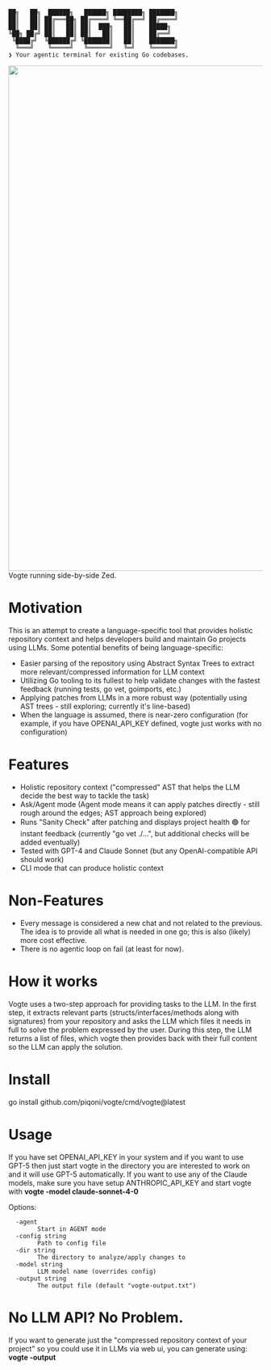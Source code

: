  ```
 ██╗   ██╗  ██████╗   ██████╗ ████████╗ ███████╗
 ██║   ██║ ██╔═══██╗ ██╔════╝ ╚══██╔══╝ ██╔════╝
 ██║   ██║ ██║   ██║ ██║  ███╗   ██║    █████╗
 ╚██╗ ██╔╝ ██║   ██║ ██║   ██║   ██║    ██╔══╝
  ╚████╔╝  ╚██████╔╝ ╚███████║   ██║    ███████╗
   ╚═══╝    ╚═════╝   ╚══════╝   ╚═╝    ╚══════╝
❯ Your agentic terminal for existing Go codebases.
```

<div align="center"> <img width="1000" src="https://github.com/user-attachments/assets/9345cac2-b461-40e0-8cb4-4d4163f4ea90" /></div>
Vogte running side-by-side Zed. 

# Motivation
This is an attempt to create a language-specific tool that provides holistic repository context and helps developers build and maintain Go projects using LLMs. Some potential benefits of being language-specific:
  - Easier parsing of the repository using Abstract Syntax Trees to extract more relevant/compressed information for LLM context
  - Utilizing Go tooling to its fullest to help validate changes with the fastest feedback (running tests, go vet, goimports, etc.)
  - Applying patches from LLMs in a more robust way (potentially using AST trees - still exploring; currently it's line-based)
  - When the language is assumed, there is near-zero configuration (for example, if you have OPENAI_API_KEY defined, vogte just works with no configuration)

# Features
 - Holistic repository context ("compressed" AST that helps the LLM decide the best way to tackle the task)
 - Ask/Agent mode (Agent mode means it can apply patches directly - still rough around the edges; AST approach being explored)
 - Runs "Sanity Check" after patching and displays project health 🟢 for instant feedback (currently "go vet ./...", but additional checks will be added eventually)
 - Tested with GPT-4 and Claude Sonnet (but any OpenAI-compatible API should work)
 - CLI mode that can produce holistic context

# Non-Features
- Every message is considered a new chat and not related to the previous. The idea is to provide all what is needed in one go; this is also (likely) more cost effective.
- There is no agentic loop on fail (at least for now).

# How it works
Vogte uses a two-step approach for providing tasks to the LLM. In the first step, it extracts relevant parts (structs/interfaces/methods along with signatures) from your repository and asks the LLM which files it needs in full to solve the problem expressed by the user. During this step, the LLM returns a list of files, which vogte then provides back with their full content so the LLM can apply the solution.

# Install

 go install github.com/piqoni/vogte/cmd/vogte@latest

# Usage
If you have set OPENAI_API_KEY in your system and if you want to use GPT-5 then just start vogte in the directory you are interested to work on and it will use GPT-5 automatically.
If you want to use any of the Claude models, make sure you have setup ANTHROPIC_API_KEY and start vogte with **vogte -model claude-sonnet-4-0**

Options:
```
  -agent
    	Start in AGENT mode
  -config string
    	Path to config file
  -dir string
    	The directory to analyze/apply changes to
  -model string
    	LLM model name (overrides config)
  -output string
    	The output file (default "vogte-output.txt")
```

# No LLM API? No Problem.
If you want to generate just the "compressed repository context of your project" so you could use it in LLMs via web ui, you can generate using:
**vogte -output**
